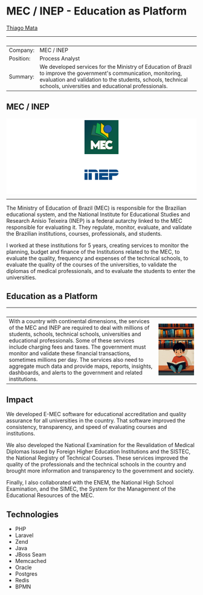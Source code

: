# MEC / INEP - Education as Platform

[Thiago Mata](../README.md)

| &nbsp;    | &nbsp;                                              |
|-----------|-----------------------------------------------------|
| Company:  | MEC / INEP                                          |
| Position: | Process Analyst                                     |
| Summary:  | We developed services for the Ministry of Education of Brazil to improve the government's communication, monitoring,   evaluation and validation to the students, schools, technical schools, universities and educational professionals. |

## MEC / INEP

<div style="background-color: white; display: flex; justify-content: center; align-items: center; height: 100px;">
<img src="../img/mec.svg" style="height:90px;"/>
</div>
<div style="background-color: white; display: flex; justify-content: center; align-items: center; height: 100px;">
<img src="../img/inep.svg" style="width:90px;"/>
</div>

---

The Ministry of Education of Brazil (MEC) is responsible for the Brazilian educational system, and the National Institute for Educational Studies and Research Anísio Teixeira (INEP) is a federal autarchy linked to the MEC responsible for evaluating it. They regulate, monitor, evaluate, and validate the Brazilian institutions, courses, professionals, and students.

I worked at these institutions for 5 years, creating services to monitor the planning, budget and finance of the Institutions related to the MEC, to evaluate the quality, frequency and expenses of the technical schools, to evaluate the quality of the courses of the universities, to validate the diplomas of medical professionals, and to evaluate the students to enter the universities.

## Education as a Platform

| &nbsp; | &nbsp; |
|--------|--------|
| With a country with continental dimensions, the services of the MEC and INEP are required to deal with millions of students, schools, technical schools, universities and educational professionals. Some of these services include charging fees and taxes. The government must monitor and validate these financial transactions, sometimes millions per day. The services also need to aggregate much data and provide maps, reports, insights, dashboards, and alerts to the government and related institutions. | <img width="1000px" src="../img/boy-reading.jpg"> |

## Impact

We developed E-MEC software for educational accreditation and quality assurance for all universities in the country. That software improved the consistency, transparency, and speed of evaluating courses and institutions.

We also developed the National Examination for the Revalidation of Medical Diplomas Issued by Foreign Higher Education Institutions and the SISTEC, the National Registry of Technical Courses. These services improved the quality of the professionals and the technical schools in the country and brought more information and transparency to the government and society.

Finally, I also collaborated with the ENEM, the National High School Examination, and the SIMEC, the System for the Management of the Educational Resources of the MEC.

## Technologies

- PHP
- Laravel
- Zend
- Java
- JBoss Seam
- Memcached
- Oracle
- Postgres
- Redis
- BPMN